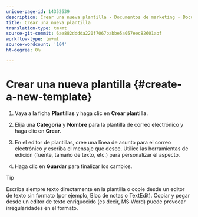 ```yaml
---
unique-page-id: 14352639
description: Crear una nueva plantilla - Documentos de marketing - Documentación del producto
title: Crear una nueva plantilla
translation-type: tm+mt
source-git-commit: 6ae882dddda220f7067babbe5a057eec82601abf
workflow-type: tm+mt
source-wordcount: '104'
ht-degree: 0%

---
```



# Crear una nueva plantilla {#create-a-new-template}

1. Vaya a la ficha **Plantillas** y haga clic en **Crear plantilla**.

1. Elija una **Categoría** y **Nombre** para la plantilla de correo electrónico y haga clic en **Crear**.

1. En el editor de plantillas, cree una línea de asunto para el correo electrónico y escriba el mensaje que desee. Utilice las herramientas de edición (fuente, tamaño de texto, etc.) para personalizar el aspecto.

1. Haga clic en **Guardar** para finalizar los cambios.

>[!TIP]
>
>Escriba siempre texto directamente en la plantilla o copie desde un editor de texto sin formato (por ejemplo, Bloc de notas o TextEdit). Copiar y pegar desde un editor de texto enriquecido (es decir, MS Word) puede provocar irregularidades en el formato.
